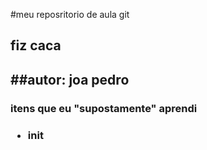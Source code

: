 #meu reposritorio de aula git
<h2>fiz caca<h2>
##autor: joa pedro

<h3> itens que eu "supostamente" aprendi <h3>
<ul>
<li>init</li>
